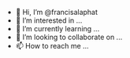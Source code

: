 - 👋 Hi, I’m @francisalaphat
- 👀 I’m interested in ...
- 🌱 I’m currently learning ...
- 💞️ I’m looking to collaborate on ...
- 📫 How to reach me ...

<!---
francisalaphat/francisalaphat is a ✨ special ✨ repository because its `README.md` (this file) appears on your GitHub profile.
You can click the Preview link to take a look at your changes.
--->
